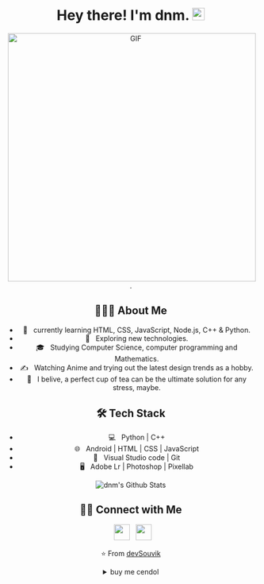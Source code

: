 <div align="center">

# Hey there! I'm dnm. <img src="https://github.com/souvikguria98/souvikguria98/blob/master/Hi.gif" width="25">
<img align="right" alt="GIF" src="https://www.gifcen.com/wp-content/uploads/2022/10/capybara-gif-5.gif" width="500"/>
<p>.</p>

## 👨🏻‍💻 About Me
- 🔭 &nbsp; currently learning HTML, CSS, JavaScript, Node.js, C++ & Python.
- 🤔 &nbsp; Exploring new technologies.
- 🎓 &nbsp; Studying Computer Science, computer programming and Mathematics.
- ✍️ &nbsp; Watching Anime and trying out the latest design trends as a hobby.
- 🍵 &nbsp; I belive, a perfect cup of tea can be the ultimate solution for any stress, maybe. 

## 🛠 Tech Stack
- 💻 &nbsp; Python | C++  
- 🌐 &nbsp; Android | HTML | CSS | JavaScript 
- 🔧 &nbsp; Visual Studio code | Git
- 🖥 &nbsp; Adobe Lr | Photoshop | Pixellab
<img align="center" src="https://github-readme-stats.vercel.app/api?username=adamdani169&include_all_commits=true&count_private=true&show_icons=true&line_height=20&title_color=7A7ADB&icon_color=2234AE&text_color=D3D3D3&bg_color=0,000000,130F40" alt="dnm's Github Stats">

## 🤝🏻 Connect with Me
<p align="center">
&nbsp; <a href="https://www.instagram.com/adam_daniam/" target="_blank" rel="noopener noreferrer"><img src="https://telegra.ph/file/53d1434bda603a4cf679e.png" width="32" /></a>
&nbsp; <a href="mailto:adam.daniam@gmail.com" target="_blank" rel="noopener noreferrer"><img src="https://telegra.ph/file/6245ac629273d1769a26d.png"  width="32" /></a>
</p>

⭐️ From [devSouvik](https://github.com/devSouvik)<br>
<details>
<summary>buy me cendol</summary><br>
<img src="https://telegra.ph/file/bd769be997fb6193c87ee.jpg/">
</details>
